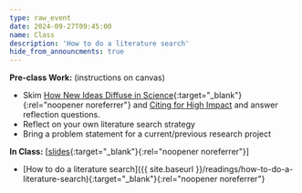```yaml
---
type: raw_event
date: 2024-09-27T09:45:00
name: Class
description: 'How to do a literature search'
hide_from_announcments: true
---
```


**Pre-class Work:** (instructions on canvas)
* Skim [How New Ideas Diffuse in Science](https://journals.sagepub.com/doi/10.1177/00031224231166955?icid=int.sj-abstract.citing-articles.68){:target="_blank"}{:rel="noopener noreferrer"} and [Citing for High Impact](https://arxiv.org/pdf/1004.3351) and answer reflection questions.
* Reflect on your own literature search strategy
* Bring a problem statement for a current/previous research project

**In Class:** \[[slides](https://docs.google.com/presentation/d/1J2gXnDc5oDqcGcJbGgQI8Yd7mbAse0ut/edit#slide=id.p1){:target="_blank"}{:rel="noopener noreferrer"}\]
* [How to do a literature search]({{ site.baseurl }}/readings/how-to-do-a-literature-search){:target="_blank"}{:rel="noopener noreferrer"}
